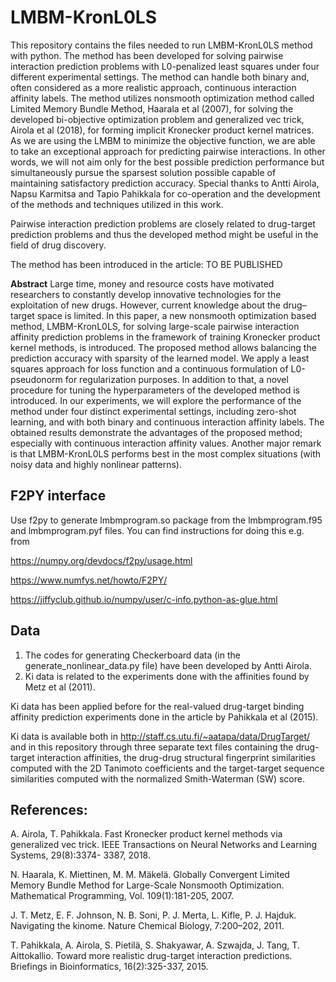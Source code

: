 # LMBM-KronL0LS

This repository contains the files needed to run LMBM-KronL0LS method with python.
The method has been developed for solving pairwise interaction prediction problems with L0-penalized least squares
under four different experimental settings. The method can handle both binary and, often considered as a more realistic approach,
continuous interaction affinity labels. The method utilizes nonsmooth optimization method called Limited Memory Bundle Method,
Haarala et al (2007), for solving the developed bi-objective optimization problem and generalized vec trick, Airola et al (2018),
for forming implicit Kronecker product kernel matrices. As we are using the LMBM to minimize the objective function,
we are able to take an exceptional approach for predicting pairwise interactions. In other words, we will not aim only for
the best possible prediction performance but simultaneously pursue the sparsest solution possible capable of maintaining
satisfactory prediction accuracy. Special thanks to Antti Airola, Napsu Karmitsa and Tapio Pahikkala for co-operation and
the development of the methods and techniques utilized in this work.

Pairwise interaction prediction problems are closely related to drug-target prediction problems and thus the developed method
might be useful in the field of drug discovery.

The method has been introduced in the article: TO BE PUBLISHED

**Abstract** Large time, money and resource costs have motivated researchers to constantly develop innovative technologies
for the exploitation of new drugs. However, current knowledge about the drug–target space is limited. In this paper, a new
nonsmooth optimization based method, LMBM-KronL0LS, for solving large-scale pairwise interaction affinity prediction
problems in the framework of training Kronecker product kernel methods, is introduced. The proposed method allows
balancing the prediction accuracy with sparsity of the learned model. We apply a least squares approach for loss function
and a continuous formulation of L0-pseudonorm for regularization purposes. In addition to that, a novel procedure for
tuning the hyperparameters of the developed method is introduced. In our experiments, we will explore the performance of
the method under four distinct experimental settings, including zero-shot learning, and with both binary and continuous
interaction affinity labels. The obtained results demonstrate the advantages of the proposed method; especially with
continuous interaction affinity values. Another major remark is that LMBM-KronL0LS performs best in the most complex
situations (with noisy data and highly nonlinear patterns).

## F2PY interface

Use f2py to generate lmbmprogram.so package from the lmbmprogram.f95 and lmbmprogram.pyf files. You can find
instructions for doing this e.g. from

https://numpy.org/devdocs/f2py/usage.html

https://www.numfys.net/howto/F2PY/

https://jiffyclub.github.io/numpy/user/c-info.python-as-glue.html

## Data

1. The codes for generating Checkerboard data (in the generate_nonlinear_data.py file) have been developed by Antti Airola.
2. Ki data is related to the experiments done with the affinities found by Metz et al (2011).

Ki data has been applied before for the real-valued drug-target binding affinity prediction experiments done in the
article by Pahikkala et al (2015).

Ki data is available both in http://staff.cs.utu.fi/~aatapa/data/DrugTarget/ and in this repository through three separate
text files containing the drug-target interaction affinities, the drug-drug structural fingerprint similarities computed
with the 2D Tanimoto coefficients and the target-target sequence similarities computed with the normalized Smith-Waterman (SW) score.

## References:

A. Airola, T. Pahikkala. Fast Kronecker product kernel methods via generalized vec trick. IEEE Transactions on Neural
Networks and Learning Systems, 29(8):3374- 3387, 2018.

N. Haarala, K. Miettinen, M. M. Mäkelä. Globally Convergent Limited Memory Bundle Method for Large-Scale Nonsmooth
Optimization. Mathematical Programming, Vol. 109(1):181-205, 2007.

J. T. Metz, E. F. Johnson, N. B. Soni, P. J. Merta, L. Kifle, P. J. Hajduk. Navigating the kinome. Nature Chemical
Biology, 7:200–202, 2011.

T. Pahikkala, A. Airola, S. Pietilä, S. Shakyawar, A. Szwajda, J. Tang, T. Aittokallio. Toward more realistic drug-target
interaction predictions. Briefings in Bioinformatics, 16(2):325-337, 2015.
